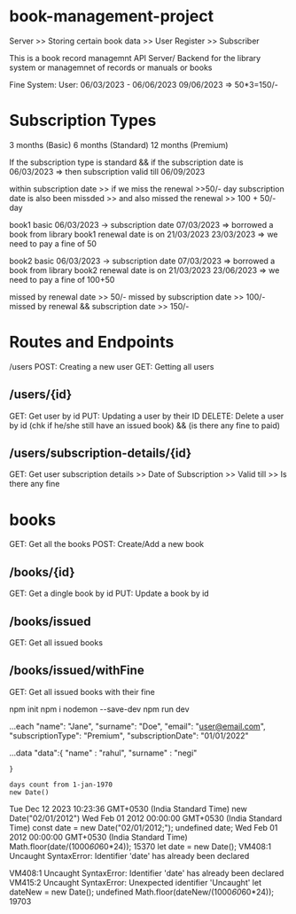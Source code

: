 # book-management-project

Server >> Storing certain book data >> User Register >> Subscriber

This is a book record managemnt API Server/ Backend for the library system or managemnet of records or manuals or books

Fine System: User: 06/03/2023 - 06/06/2023 09/06/2023 => 50\*3=150/-

# Subscription Types

3 months (Basic) 6 months (Standard) 12 months (Premium)

If the subscription type is standard && if the subscription date is 06/03/2023 => then subscription valid till 06/09/2023

within subscription date >> if we miss the renewal >>50/- day subscription date is also been missded >> and also missed the renewal >> 100 + 50/- day

book1 basic 06/03/2023 -> subscription date 07/03/2023 => borrowed a book from library book1 renewal date is on 21/03/2023 23/03/2023 => we need to pay a fine of 50

book2 basic 06/03/2023 -> subscription date 07/03/2023 => borrowed a book from library book2 renewal date is on 21/03/2023 23/06/2023 => we need to pay a fine of 100+50

missed by renewal date >> 50/- missed by subscription date >> 100/- missed by renewal && subscription date >> 150/-

# Routes and Endpoints

/users
POST: Creating a new user
GET: Getting all users

## /users/{id}

GET: Get user by id
PUT: Updating a user by their ID
DELETE: Delete a user by id (chk if he/she still have an issued book) && (is there any fine to paid)

## /users/subscription-details/{id}

GET: Get user subscription details >> Date of Subscription >> Valid till >> Is there any fine

# books

GET: Get all the books
POST: Create/Add a new book

## /books/{id}

GET: Get a dingle book by id
PUT: Update a book by id

## /books/issued

GET: Get all issued books

## /books/issued/withFine

GET: Get all issued books with their fine

npm init
npm i nodemon --save-dev
npm run dev

...each
"name": "Jane",
"surname": "Doe",
"email": "user@email.com",
"subscriptionType": "Premium",
"subscriptionDate": "01/01/2022"

...data
"data":{
"name" : "rahul",
"surname" : "negi"

    }

    days count from 1-jan-1970
    new Date()

Tue Dec 12 2023 10:23:36 GMT+0530 (India Standard Time)
new Date("02/01/2012")
Wed Feb 01 2012 00:00:00 GMT+0530 (India Standard Time)
const date = new Date("02/01/2012;");
undefined
date;
Wed Feb 01 2012 00:00:00 GMT+0530 (India Standard Time)
Math.floor(date/(1000*60*60\*24));
15370
let date = new Date();
VM408:1 Uncaught SyntaxError: Identifier 'date' has already been declared

VM408:1 Uncaught SyntaxError: Identifier 'date' has already been declared
VM415:2 Uncaught SyntaxError: Unexpected identifier 'Uncaught'
let dateNew = new Date();
undefined
Math.floor(dateNew/(1000*60*60\*24));
19703
